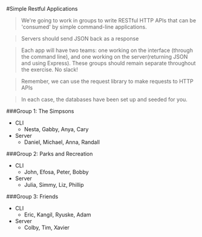 #Simple Restful Applications

> We're going to work in groups to write RESTful HTTP APIs that can be 'consumed' by simple command-line applications.

> Servers should send JSON back as a response

> Each app will have two teams: one working on the interface (through the command line), and one working on the server(returning JSON and using Express). These groups should remain separate throughout the exercise. No slack!

> Remember, we can use the request library to make requests to HTTP APIs

> In each case, the databases have been set up and seeded for you.


###Group 1: The Simpsons

- CLI
  - Nesta, Gabby, Anya, Cary
- Server
  - Daniel, Michael, Anna, Randall

###Group 2: Parks and Recreation
- CLI
  - John, Efosa, Peter, Bobby
- Server
  - Julia, Simmy, Liz, Phillip

###Group 3: Friends
- CLI
  - Eric, Kangil, Ryuske, Adam
- Server
  - Colby, Tim, Xavier
